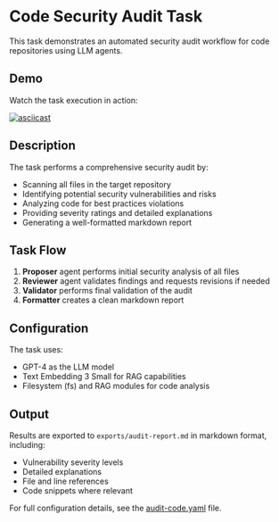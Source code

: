 # Code Security Audit Task

This task demonstrates an automated security audit workflow for code repositories using LLM agents.

## Demo

Watch the task execution in action:

[![asciicast](https://asciinema.org/a/DOY7HqoLuiXTvKvYZnwrVQ0ov.svg)](https://asciinema.org/a/DOY7HqoLuiXTvKvYZnwrVQ0ov)

## Description

The task performs a comprehensive security audit by:

- Scanning all files in the target repository
- Identifying potential security vulnerabilities and risks
- Analyzing code for best practices violations
- Providing severity ratings and detailed explanations
- Generating a well-formatted markdown report

## Task Flow

1. **Proposer** agent performs initial security analysis of all files
2. **Reviewer** agent validates findings and requests revisions if needed
3. **Validator** performs final validation of the audit
4. **Formatter** creates a clean markdown report

## Configuration

The task uses:
- GPT-4 as the LLM model
- Text Embedding 3 Small for RAG capabilities
- Filesystem (fs) and RAG modules for code analysis

## Output

Results are exported to `exports/audit-report.md` in markdown format, including:
- Vulnerability severity levels
- Detailed explanations
- File and line references
- Code snippets where relevant

For full configuration details, see the [audit-code.yaml](audit-code.yaml) file.
